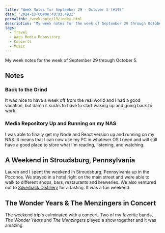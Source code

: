 ```yaml
---
title: "Week Notes for September 29 - October 5 (#19)"
date: '2024-10-06T00:48:03.493Z'
permalink: /week-note/19/index.html
description: "My week notes for the week of September 29 through October 5."
tags:
  - Travel
  - Wags Media Repository
  - Concerts
  - Music
---
```


My week notes for the week of September 29 through October 5.
<!-- excerpt -->

## Notes

### Back to the Grind

It was nice to have a week off from the real world and I had a good vacation, but damn it sucks to have to start waking up and going back to work.

### Media Repository Up and Running on my NAS

I was able to finally get my Node and React version up and running on my NAS. It means that I can now use my PC in whatever OS I need and will still have a good place to store what I'm reading, listening, and watching.

## A Weekend in Stroudsburg, Pennsylvania

Lauren and I spent the weekend in Stroudsburg, Pennsylvania up in the Poconos. We stayed in a hotel right on the main street and were able to walk to different shops, bars, restaurants and breweries. We also ventured out to [Silverback Distillery](https://www.sbdistillery.com) for a tasting. It was a fun weekend.

## The Wonder Years & The Menzingers in Concert

The weekend trip's culminated with a concert. Two of my favorite bands, *The Wonder Years* and *The Menzingers* played a show together and it was amazing.